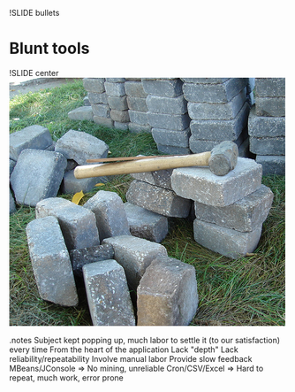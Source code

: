 !SLIDE bullets
# Blunt tools #

!SLIDE center
![blunt tools](blunt_tools.jpg)

.notes Subject kept popping up, much labor to settle it (to our satisfaction) every time
From the heart of the application
Lack "depth" Lack reliability/repeatability
Involve manual labor Provide slow feedback
MBeans/JConsole => No mining, unreliable
Cron/CSV/Excel => Hard to repeat, much work, error prone
